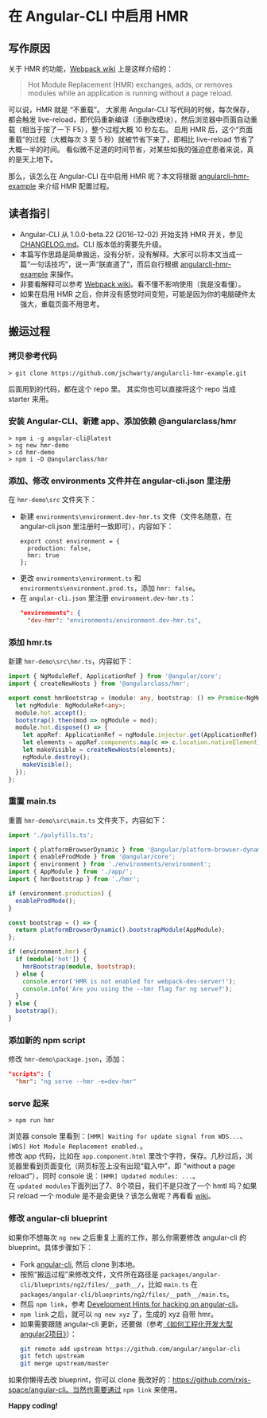 # 在 Angular-CLI 中启用 HMR

## 写作原因
关于 HMR 的功能，[Webpack wiki][] 上是这样介绍的：
> Hot Module Replacement (HMR) exchanges, adds, or removes modules while an application is running without a page reload.

可以说，HMR 就是 “不重载”。
大家用 Angular-CLI 写代码的时候，每次保存，都会触发 live-reload，即代码重新编译（添删改模块），然后浏览器中页面自动重载（相当于按了一下 F5），整个过程大概 10 秒左右。
启用 HMR 后，这个“页面重载”的过程（大概每次 3 至 5 秒）就被节省下来了，即相比 live-reload 节省了大概一半的时间。
看似微不足道的时间节省，对某些如我的强迫症患者来说，真的是天上地下。

那么，该怎么在 Angular-CLI 在中启用 HMR 呢？本文将根据 [angularcli-hmr-example][] 来介绍 HMR 配置过程。

## 读者指引
- Angular-CLI 从 1.0.0-beta.22 (2016-12-02) 开始支持 HMR 开关，参见 [CHANGELOG.md](https://github.com/angular/angular-cli/blob/master/CHANGELOG.md)。CLI 版本低的需要先升级。
- 本篇写作思路是简单搬运，没有分析，没有解释。大家可以将本文当成一篇“一句话技巧”，说一声“朕直道了”，而后自行根据 [angularcli-hmr-example][] 来操作。
- 非要看解释可以参考 [Webpack wiki][]。看不懂不影响使用（我是没看懂）。
- 如果在启用 HMR 之后，你并没有感觉时间变短，可能是因为你的电脑硬件太强大，重载页面不用思考。

## 搬运过程

### 拷贝参考代码
```
> git clone https://github.com/jschwarty/angularcli-hmr-example.git
```
后面用到的代码，都在这个 repo 里。
其实你也可以直接将这个 repo 当成 starter 来用。

### 安装 Angular-CLI、新建 app、添加依赖 @angularclass/hmr
```
> npm i -g angular-cli@latest
> ng new hmr-demo
> cd hmr-demo
> npm i -D @angularclass/hmr
```

### 添加、修改 environments 文件并在 angular-cli.json 里注册
在 `hmr-demo\src` 文件夹下：
- 新建 `environments\environment.dev-hmr.ts` 文件（文件名随意，在 angular-cli.json 里注册时一致即可），内容如下：
  ```
  export const environment = {
    production: false,
    hmr: true
  };
  ```
- 更改 `environments\environment.ts` 和  `environments\environment.prod.ts`，添加 `hmr: false`。
- 在 `angular-cli.json` 里注册 `environment.dev-hmr.ts`：
  ```json
  "environments": {
    "dev-hmr": "environments/environment.dev-hmr.ts",
  ```

### 添加 hmr.ts
新建 `hmr-demo\src\hmr.ts`，内容如下： 

```ts
import { NgModuleRef, ApplicationRef } from '@angular/core';
import { createNewHosts } from '@angularclass/hmr';

export const hmrBootstrap = (module: any, bootstrap: () => Promise<NgModuleRef<any>>) => {
  let ngModule: NgModuleRef<any>;
  module.hot.accept();
  bootstrap().then(mod => ngModule = mod);
  module.hot.dispose(() => {
    let appRef: ApplicationRef = ngModule.injector.get(ApplicationRef);
    let elements = appRef.components.map(c => c.location.nativeElement);
    let makeVisible = createNewHosts(elements);
    ngModule.destroy();
    makeVisible();
  });
};
```

### 重置 main.ts
重置 `hmr-demo\src\main.ts` 文件夹下，内容如下：

```ts
import './polyfills.ts';

import { platformBrowserDynamic } from '@angular/platform-browser-dynamic';
import { enableProdMode } from '@angular/core';
import { environment } from './environments/environment';
import { AppModule } from './app/';
import { hmrBootstrap } from './hmr';

if (environment.production) {
  enableProdMode();
}

const bootstrap = () => {
  return platformBrowserDynamic().bootstrapModule(AppModule);
};

if (environment.hmr) {
  if (module['hot']) {
    hmrBootstrap(module, bootstrap);
  } else {
    console.error('HMR is not enabled for webpack-dev-server!');
    console.info('Are you using the --hmr flag for ng serve?');
  }
} else {
  bootstrap();
}
```

### 添加新的 npm script
修改 `hmr-demo\package.json`，添加：  

```json
"scripts": {
  "hmr": "ng serve --hmr -e=dev-hmr"
```

### serve 起来
```
> npm run hmr
```
浏览器 console 里看到：`[HMR] Waiting for update signal from WDS...`、`[WDS] Hot Module Replacement enabled.`。   
修改 app 代码，比如在 `app.component.html` 里改个字符，保存。几秒过后，浏览器里看到页面变化（网页标签上没有出现“载入中”，即 “without a page reload”），同时 console 说：`[HMR] Updated modules: ...`。  
在 `updated modules`下面列出了7、8个项目，我们不是只改了一个 hmtl 吗？如果只 reload 一个 module 是不是会更快？该怎么做呢？再看看 [wiki][Webpack wiki]。  

### 修改 angular-cli blueprint
如果你不想每次 `ng new` 之后重复上面的工作，那么你需要修改 angular-cli 的 blueprint。具体步骤如下：  
- Fork [angular-cli](https://github.com/angular/angular-cli), 然后 clone 到本地。
- 按照“搬运过程”来修改文件，文件所在路径是 `packages/angular-cli/blueprints/ng2/files/__path__/`，比如 `main.ts` 在 `packages/angular-cli/blueprints/ng2/files/__path__/main.ts`。
- 然后 `npm link`，参考 [Development Hints for hacking on angular-cli](https://github.com/angular/angular-cli#development-hints-for-hacking-on-angular-cli)。
- `npm link` 之后，就可以 `ng new xyz` 了，生成的 xyz 自带 hmr。
- 如果需要跟随 angular-cli 更新，还要做（参考[《如何工程化开发大型angular2项目》](https://wx.angular.cn/library/article/%E5%A6%82%E4%BD%95%E5%B7%A5%E7%A8%8B%E5%8C%96%E5%BC%80%E5%8F%91%E5%A4%A7%E5%9E%8Bangular2%E9%A1%B9%E7%9B%AE)）：
  ```bash
  git remote add upstream https://github.com/angular/angular-cli
  git fetch upstream
  git merge upstream/master
  ```
如果你懒得去改 blueprint，你可以 clone 我改好的：https://github.com/rxjs-space/angular-cli。当然也需要通过 `npm link` 来使用。


**Happy coding!**


[Webpack wiki]: https://github.com/webpack/docs/wiki/hot-module-replacement-with-webpack
[angularcli-hmr-example]: https://github.com/jschwarty/angularcli-hmr-example
